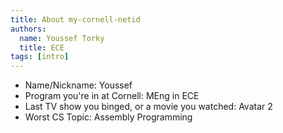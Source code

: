 ```yaml
---
title: About my-cornell-netid
authors:
  name: Youssef Torky
  title: ECE
tags: [intro]
---
```


- Name/Nickname: Youssef
- Program you're in at Cornell: MEng in ECE
- Last TV show you binged, or a movie you watched: Avatar 2
- Worst CS Topic: Assembly Programming

